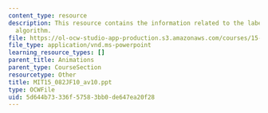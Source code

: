 ```yaml
---
content_type: resource
description: This resource contains the information related to the label correcting
  algorithm.
file: https://ol-ocw-studio-app-production.s3.amazonaws.com/courses/15-082j-network-optimization-fall-2010/5d644b73336f57583bb0de647ea20f28_MIT15_082JF10_av10.ppt
file_type: application/vnd.ms-powerpoint
learning_resource_types: []
parent_title: Animations
parent_type: CourseSection
resourcetype: Other
title: MIT15_082JF10_av10.ppt
type: OCWFile
uid: 5d644b73-336f-5758-3bb0-de647ea20f28
---
```

